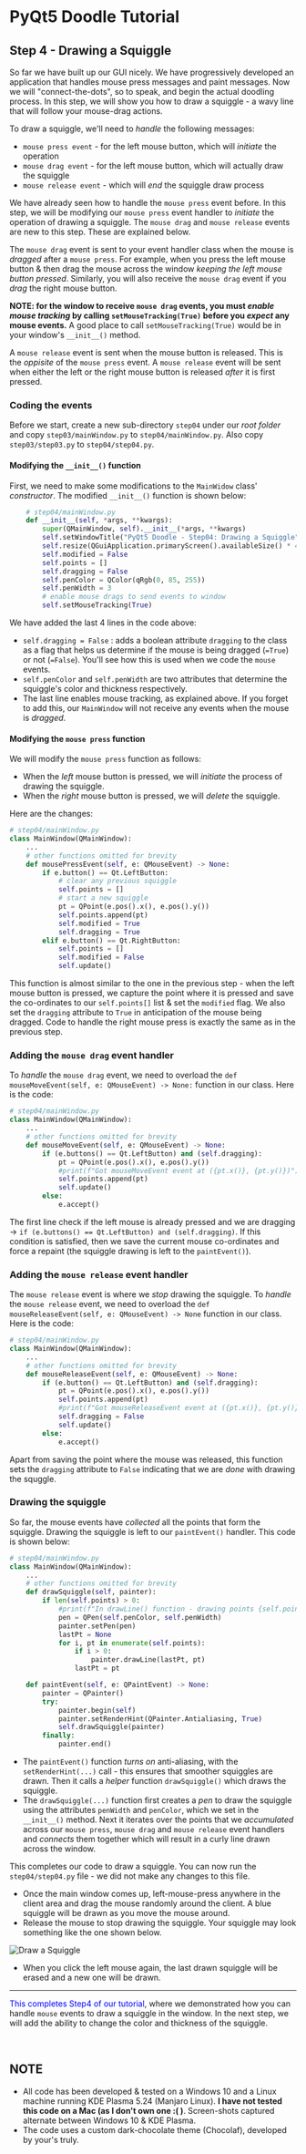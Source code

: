 # PyQt5 Doodle Tutorial

## Step 4 - Drawing a Squiggle
So far we have built up our GUI nicely. We have progressively developed an application that handles mouse press messages and paint messages. Now we will "connect-the-dots", so to speak, and begin the actual doodling process. In this step, we will show you how to draw a squiggle - a wavy line that will follow your mouse-drag actions.

To draw a squiggle, we'll need to _handle_ the following messages:
- `mouse press event` - for the left mouse button, which will _initiate_ the operation
- `mouse drag event` - for the left mouse button, which will actually draw the squiggle
- `mouse release event` - which will _end_ the squiggle draw process

We have already seen how to handle the `mouse press` event before. In this step, we will be modifying our `mouse press` event handler to _initiate_ the operation of drawing a squiggle. The `mouse drag` and `mouse release` events are new to this step. These are explained below.

The `mouse drag` event is sent to your event handler class when the mouse is _dragged_ after a `mouse press`. For example, when you press the left mouse button & then drag the mouse across the window _keeping the left mouse button pressed_. Similarly, you will also receive the `mouse drag` event if you _drag_ the right mouse button.

**NOTE: for the window to receive `mouse drag` events, you must _enable mouse tracking_ by calling `setMouseTracking(True)` before you _expect_ any mouse events.** A good place to call `setMouseTracking(True)` would be in your window's `__init__()` method.

A `mouse release` event is sent when the mouse button is released. This is the _oppisite_ of the `mouse press` event. A `mouse release` event will be sent when either the left or the right mouse button is released _after_ it is first pressed.

### Coding the events
Before we start, create a new sub-directory `step04` under our _root folder_ and copy `step03/mainWindow.py` to `step04/mainWindow.py`. Also copy `step03/step03.py` to `step04/step04.py`.

#### Modifying the `__init__()` function
First, we need to make some modifications to the `MainWidow` class' _constructor_. The modified `__init__()` function is shown below:

```python
    # step04/mainWindow.py
    def __init__(self, *args, **kwargs):
        super(QMainWindow, self).__init__(*args, **kwargs)
        self.setWindowTitle("PyQt5 Doodle - Step04: Drawing a Squiggle")
        self.resize(QGuiApplication.primaryScreen().availableSize() * 4 / 5)
        self.modified = False
        self.points = []
        self.dragging = False
        self.penColor = QColor(qRgb(0, 85, 255))
        self.penWidth = 3
        # enable mouse drags to send events to window
        self.setMouseTracking(True)
```
We have added the last 4 lines in the code above:
- `self.dragging = False` : adds a boolean attribute `dragging` to the class as a flag that helps us determine if the mouse is being dragged (`=True`) or not (`=False`). You'll see how this is used when we code the `mouse` events.
- `self.penColor` and `self.penWidth` are two attributes that determine the squiggle's color and thickness respectively.
- The last line enables mouse tracking, as explained above. If you forget to add this, our `MainWindow` will not receive any events when the mouse is _dragged_.

#### Modifying the `mouse press` function
We will modify the `mouse press` function as follows:
- When the _left_ mouse button is pressed, we will _initiate_ the process of drawing the squiggle.
- When the _right_ mouse button is pressed, we will _delete_ the squiggle.

Here are the changes:
```python
# step04/mainWindow.py
class MainWindow(QMainWindow):
    ...
    # other functions omitted for brevity
    def mousePressEvent(self, e: QMouseEvent) -> None:
        if e.button() == Qt.LeftButton:
            # clear any previous squiggle
            self.points = []
            # start a new squiggle
            pt = QPoint(e.pos().x(), e.pos().y())
            self.points.append(pt)
            self.modified = True
            self.dragging = True
        elif e.button() == Qt.RightButton:
            self.points = []
            self.modified = False
            self.update()
```
This function is almost similar to the one in the previous step - when the left mouse button is pressed, we capture the point where it is pressed and save the co-ordinates to our `self.points[]` list & set the `modified` flag. We also set the `dragging` attribute to `True` in anticipation of the mouse being dragged. Code to handle the right mouse press is exactly the same as in the previous step.

### Adding the `mouse drag` event handler
To _handle_ the `mouse drag` event, we need to overload the `def mouseMoveEvent(self, e: QMouseEvent) -> None:` function in our class. Here is the code:

```python
# step04/mainWindow.py
class MainWindow(QMainWindow):
    ...
    # other functions omitted for brevity
    def mouseMoveEvent(self, e: QMouseEvent) -> None:
        if (e.buttons() == Qt.LeftButton) and (self.dragging):
            pt = QPoint(e.pos().x(), e.pos().y())
            #print(f"Got mouseMoveEvent event at ({pt.x()}, {pt.y()})")
            self.points.append(pt)
            self.update()
        else:
            e.accept()
```
The first line check if the left mouse is already pressed and we are dragging -> `if (e.buttons() == Qt.LeftButton) and (self.dragging)`. If this condition is satisfied, then we save the current mouse co-ordinates and force a repaint (the squiggle drawing is left to the `paintEvent()`).

### Adding the `mouse release` event handler
The `mouse release` event is where we _stop_ drawing the squiggle. To _handle_ the `mouse release` event, we need to overload the `def mouseReleaseEvent(self, e: QMouseEvent) -> None` function in our class. Here is the code:

```python
# step04/mainWindow.py
class MainWindow(QMainWindow):
    ...
    # other functions omitted for brevity
    def mouseReleaseEvent(self, e: QMouseEvent) -> None:
        if (e.button() == Qt.LeftButton) and (self.dragging):
            pt = QPoint(e.pos().x(), e.pos().y())
            self.points.append(pt)
            #print(f"Got mouseReleaseEvent event at ({pt.x()}, {pt.y()})")
            self.dragging = False
            self.update()
        else:
            e.accept()
```
Apart from saving the point where the mouse was released, this function sets the `dragging` attribute to `False` indicating that we are _done_ with drawing the squggle.

### Drawing the squiggle
So far, the mouse events have _collected_ all the points that form the squiggle. Drawing the squiggle is left to our `paintEvent()` handler. This code is shown below:

```python
# step04/mainWindow.py
class MainWindow(QMainWindow):
    ...
    # other functions omitted for brevity
    def drawSquiggle(self, painter):
        if len(self.points) > 0:
            #print(f"In drawLine() function - drawing points {self.points}")
            pen = QPen(self.penColor, self.penWidth)
            painter.setPen(pen)
            lastPt = None
            for i, pt in enumerate(self.points):
                if i > 0:
                    painter.drawLine(lastPt, pt)
                lastPt = pt

    def paintEvent(self, e: QPaintEvent) -> None:
        painter = QPainter()
        try:
            painter.begin(self)
            painter.setRenderHint(QPainter.Antialiasing, True)
            self.drawSquiggle(painter)
        finally:
            painter.end()
```
- The `paintEvent()` function _turns on_ anti-aliasing, with the `setRenderHint(...)` call - this ensures that smoother squiggles are drawn. Then it calls a _helper_ function `drawSquiggle()` which draws the squiggle.
- The `drawSquiggle(...)` function first creates a _pen_ to draw the squiggle using the attributes `penWidth` and `penColor`, which we set in the `__init__()` method. Next it iterates over the points that we _accumulated_ across our `mouse press`, `mouse drag` and `mouse release` event handlers and _connects_ them together which will result in a curly line drawn across the window.

This completes our code to draw a squiggle. You can now run the `step04/step04.py` file - we did not make any changes to this file.
- Once the main window comes up, left-mouse-press anywhere in the client area and drag the mouse randomly around the client. A blue squiggle will be drawn as you move the mouse around.
- Release the mouse to stop drawing the squiggle. Your squiggle may look something like the one shown below.

![Draw a Squiggle](./images/Step04-DrawSquiggle.png)

- When you click the left mouse again, the last drawn squiggle will be erased and a new one will be drawn.

<hr/>

<span style="color:blue">This completes Step4 of our tutorial</span>, where we demonstrated how you can handle `mouse` events to draw a squiggle in the window. In the next step, we will add the ability to change the color and thickness of the squiggle.

<br/>

## **NOTE**
- All code has been developed & tested on a Windows 10 and a Linux machine running KDE Plasma 5.24 (Manjaro Linux). **I have not tested this code on a Mac (as I don't own one :( )**. Screen-shots captured alternate between Windows 10 & KDE Plasma.
- The code uses a custom dark-chocolate theme (Chocolaf), developed by your's truly.
